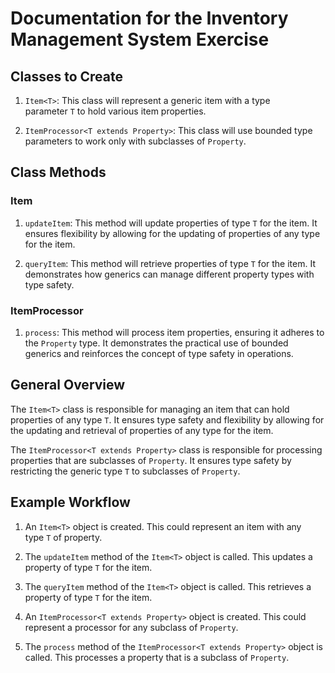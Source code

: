 # Documentation for the Inventory Management System Exercise

## Classes to Create

1. `Item<T>`: This class will represent a generic item with a type parameter `T` to hold various item properties.
    
2. `ItemProcessor<T extends Property>`: This class will use bounded type parameters to work only with subclasses of `Property`.
    

## Class Methods

### Item

1. `updateItem`: This method will update properties of type `T` for the item. It ensures flexibility by allowing for the updating of properties of any type for the item.
    
2. `queryItem`: This method will retrieve properties of type `T` for the item. It demonstrates how generics can manage different property types with type safety.
    

### ItemProcessor

1. `process`: This method will process item properties, ensuring it adheres to the `Property` type. It demonstrates the practical use of bounded generics and reinforces the concept of type safety in operations.

## General Overview

The `Item<T>` class is responsible for managing an item that can hold properties of any type `T`. It ensures type safety and flexibility by allowing for the updating and retrieval of properties of any type for the item.

The `ItemProcessor<T extends Property>` class is responsible for processing properties that are subclasses of `Property`. It ensures type safety by restricting the generic type `T` to subclasses of `Property`.

## Example Workflow

1. An `Item<T>` object is created. This could represent an item with any type `T` of property.
    
2. The `updateItem` method of the `Item<T>` object is called. This updates a property of type `T` for the item.
    
3. The `queryItem` method of the `Item<T>` object is called. This retrieves a property of type `T` for the item.
    
4. An `ItemProcessor<T extends Property>` object is created. This could represent a processor for any subclass of `Property`.
    
5. The `process` method of the `ItemProcessor<T extends Property>` object is called. This processes a property that is a subclass of `Property`.